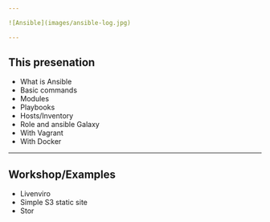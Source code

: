 ```yaml
---

![Ansible](images/ansible-log.jpg)

---
```


## This presenation

- What is Ansible
- Basic commands
- Modules
- Playbooks
- Hosts/Inventory
- Role and ansible Galaxy
- With Vagrant
- With Docker

---

## Workshop/Examples

- Livenviro
- Simple S3 static site
- Stor